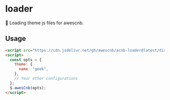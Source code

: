# loader

🚀 Loading theme js files for awescnb.

## Usage

```html
<script src="https://cdn.jsdelivr.net/gh/awescnb/acnb-loader@latest/dist/loader.iife.js"></script>
<script>
  const opts = {
    theme: {
      name: "geek",
    },
    // Your other configurations
  };
  $.awesCnb(opts);
</script>
```
